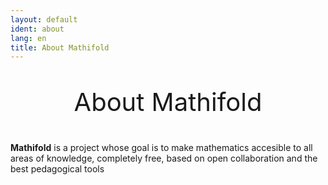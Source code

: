 ```yaml
---
layout: default
ident: about
lang: en
title: About Mathifold
---
```


<div style="position: relative;" align="center">
<p style="font-size: 40px;">About Mathifold</p>
</div>

<div class="plus">
	<b>Mathifold</b> is a project whose goal is to make mathematics accesible to all areas of knowledge, completely free, based on open collaboration and the best pedagogical tools
</div>